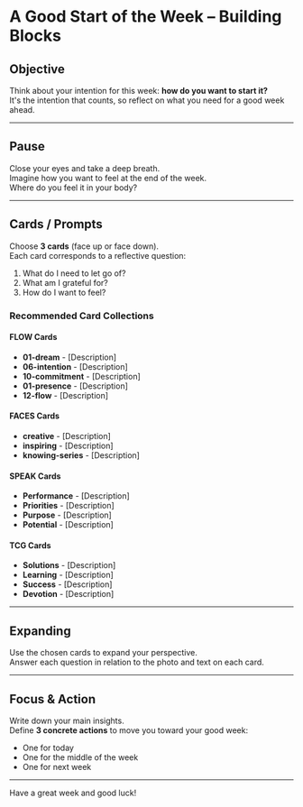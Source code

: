 # A Good Start of the Week – Building Blocks

## Objective
Think about your intention for this week: **how do you want to start it?**  
It's the intention that counts, so reflect on what you need for a good week ahead.

---

## Pause
Close your eyes and take a deep breath.  
Imagine how you want to feel at the end of the week.  
Where do you feel it in your body?

---

## Cards / Prompts
Choose **3 cards** (face up or face down).  
Each card corresponds to a reflective question:

1. What do I need to let go of?  
2. What am I grateful for?  
3. How do I want to feel?


### Recommended Card Collections

#### FLOW Cards
- **01-dream** - [Description]
- **06-intention** - [Description]
- **10-commitment** - [Description]
- **01-presence** - [Description]
- **12-flow** - [Description]

#### FACES Cards
- **creative** - [Description]
- **inspiring** - [Description]
- **knowing-series** - [Description]

#### SPEAK Cards
- **Performance** - [Description]
- **Priorities** - [Description]
- **Purpose** - [Description]
- **Potential** - [Description]

#### TCG Cards
- **Solutions** - [Description]
- **Learning** - [Description]
- **Success** - [Description]
- **Devotion** - [Description]

---

## Expanding
Use the chosen cards to expand your perspective.  
Answer each question in relation to the photo and text on each card.

---

## Focus & Action
Write down your main insights.  
Define **3 concrete actions** to move you toward your good week:
- One for today  
- One for the middle of the week  
- One for next week

---

Have a great week and good luck!
